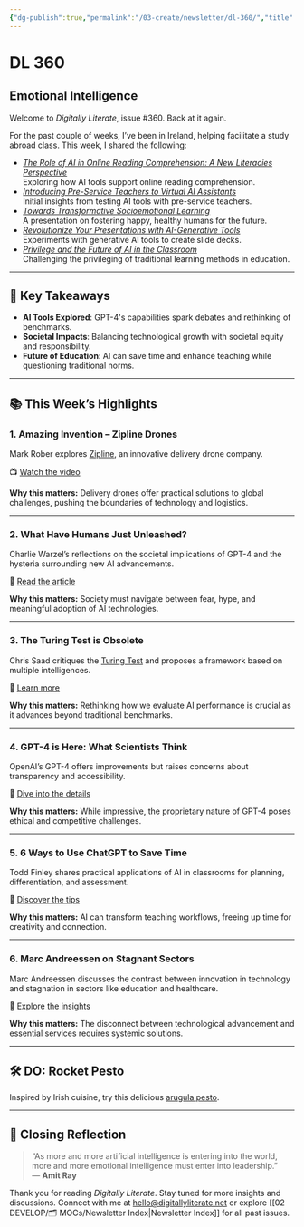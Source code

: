 ```yaml
---
{"dg-publish":true,"permalink":"/03-create/newsletter/dl-360/","title":"Emotional Intelligence","tags":["drones","gpt-3","artificial-intelligence","emotional-intelligence","education","drones","GPT-4"],"created":"2023-03-19","updated":"2023-03-19"}
---
```



# DL 360

## Emotional Intelligence

Welcome to _Digitally Literate_, issue #360. Back at it again.

For the past couple of weeks, I’ve been in Ireland, helping facilitate a study abroad class. This week, I shared the following:

- _[The Role of AI in Online Reading Comprehension: A New Literacies Perspective](https://wiobyrne.com/the-role-of-ai-in-online-reading-comprehension-a-new-literacies-perspective/)_  
  Exploring how AI tools support online reading comprehension.  
- _[Introducing Pre-Service Teachers to Virtual AI Assistants](https://wiobyrne.com/introducing-pre-service-teachers-to-virtual-ai-assistants/)_  
  Initial insights from testing AI tools with pre-service teachers.  
- [_Towards Transformative Socioemotional Learning_](https://wiobyrne.com/towards-transformative-socioemotional-learning/)  
  A presentation on fostering happy, healthy humans for the future.  
- _[Revolutionize Your Presentations with AI-Generative Tools](https://wiobyrne.com/revolutionize-your-presentations-with-ai-generative-tools/)_  
  Experiments with generative AI tools to create slide decks.  
- _[Privilege and the Future of AI in the Classroom](https://wiobyrne.com/privilege-and-the-future-of-ai-in-the-classroom/)_  
  Challenging the privileging of traditional learning methods in education.

---

## 🔖 Key Takeaways

- **AI Tools Explored**: GPT-4's capabilities spark debates and rethinking of benchmarks.  
- **Societal Impacts**: Balancing technological growth with societal equity and responsibility.  
- **Future of Education**: AI can save time and enhance teaching while questioning traditional norms.

---

## 📚 This Week’s Highlights

### 1. **Amazing Invention – Zipline Drones**
Mark Rober explores [Zipline](https://www.flyzipline.com/), an innovative delivery drone company.

📺 [Watch the video](https://www.youtube.com/watch?v=DOWDNBu9DkU)

**Why this matters:** Delivery drones offer practical solutions to global challenges, pushing the boundaries of technology and logistics.

---

### 2. **What Have Humans Just Unleashed?**
Charlie Warzel’s reflections on the societal implications of GPT-4 and the hysteria surrounding new AI advancements.

📖 [Read the article](https://www.theatlantic.com/technology/archive/2023/03/open-ai-gpt4-chatbot-technology-power/673421/)

**Why this matters:** Society must navigate between fear, hype, and meaningful adoption of AI technologies.

---

### 3. **The Turing Test is Obsolete**
Chris Saad critiques the [Turing Test](https://en.wikipedia.org/wiki/Turing_test) and proposes a framework based on multiple intelligences.

📖 [Learn more](https://techcrunch.com/2023-03-14/the-ai-revolution-has-outgrown-the-turing-test-introducing-a-new-framework/)

**Why this matters:** Rethinking how we evaluate AI performance is crucial as it advances beyond traditional benchmarks.

---

### 4. **GPT-4 is Here: What Scientists Think**
OpenAI’s GPT-4 offers improvements but raises concerns about transparency and accessibility.

📖 [Dive into the details](https://www.nature.com/articles/d41586-023-00816-5)

**Why this matters:** While impressive, the proprietary nature of GPT-4 poses ethical and competitive challenges.

---

### 5. **6 Ways to Use ChatGPT to Save Time**
Todd Finley shares practical applications of AI in classrooms for planning, differentiation, and assessment.

📖 [Discover the tips](https://www.edutopia.org/article/6-ways-chatgpt-save-teachers-time/)

**Why this matters:** AI can transform teaching workflows, freeing up time for creativity and connection.

---

### 6. **Marc Andreessen on Stagnant Sectors**
Marc Andreessen discusses the contrast between innovation in technology and stagnation in sectors like education and healthcare.

📖 [Explore the insights](https://fortune.com/2023-03-05/marc-andreessen-says-heading-into-world-where-flatscreen-tv-that-covers-wall-costs-100-and-college-degree-costs-1-million/)

**Why this matters:** The disconnect between technological advancement and essential services requires systemic solutions.

---

## 🛠️ DO: Rocket Pesto
Inspired by Irish cuisine, try this delicious [arugula pesto](https://cooking.nytimes.com/recipes/1014013-arugula-pesto).

---

## 🌟 Closing Reflection

> “As more and more artificial intelligence is entering into the world, more and more emotional intelligence must enter into leadership.”  
> — **Amit Ray**

Thank you for reading _Digitally Literate_. Stay tuned for more insights and discussions. Connect with me at [hello@digitallyliterate.net](mailto:hello@digitallyliterate.net) or explore [[02 DEVELOP/🗂️ MOCs/Newsletter Index\|Newsletter Index]] for all past issues.
